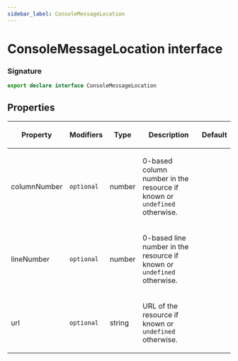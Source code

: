 ```yaml
---
sidebar_label: ConsoleMessageLocation
---
```


# ConsoleMessageLocation interface

### Signature

```typescript
export declare interface ConsoleMessageLocation
```

## Properties

<table><thead><tr><th>

Property

</th><th>

Modifiers

</th><th>

Type

</th><th>

Description

</th><th>

Default

</th></tr></thead>
<tbody><tr><td>

<span id="columnnumber">columnNumber</span>

</td><td>

`optional`

</td><td>

number

</td><td>

0-based column number in the resource if known or `undefined` otherwise.

</td><td>

</td></tr>
<tr><td>

<span id="linenumber">lineNumber</span>

</td><td>

`optional`

</td><td>

number

</td><td>

0-based line number in the resource if known or `undefined` otherwise.

</td><td>

</td></tr>
<tr><td>

<span id="url">url</span>

</td><td>

`optional`

</td><td>

string

</td><td>

URL of the resource if known or `undefined` otherwise.

</td><td>

</td></tr>
</tbody></table>
